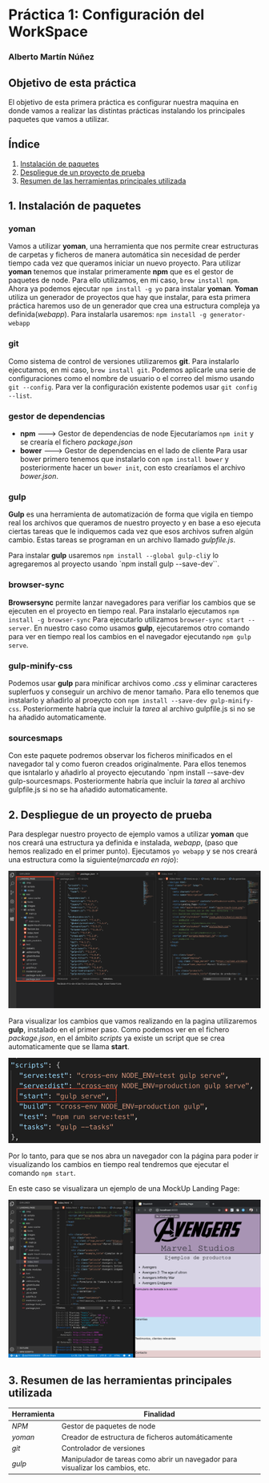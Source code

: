 # Práctica 1: Configuración del WorkSpace  
### Alberto Martín Núñez

## Objetivo de esta práctica
El objetivo de esta primera práctica es configurar  nuestra maquina en donde vamos a realizar las distintas prácticas instalando los principales paquetes que vamos a utilizar. 
## Índice
1. [Instalación de paquetes](#i1)
2. [Despliegue de un proyecto de prueba](#i2)
3. [Resumen de las herramientas principales utilizada](#i3)

## 1. Instalación de paquetes  <a id="i1"></a>


### yoman
Vamos a utilizar **yoman**, una herramienta que nos permite crear estructuras de carpetas y ficheros de manera automática sin necesidad de perder tiempo cada vez que queramos iniciar un nuevo proyecto.
Para utilizar **yoman** tenemos que instalar primeramente **npm** que es el gestor de paquetes de node. Para ello utilizamos, en mi caso, `brew install npm`.
Ahora ya podemos ejecutar `npm install -g yo` para instalar **yoman**.
**Yoman** utiliza un generador de proyectos que hay que instalar, para esta primera práctica haremos uso de un generador que crea una estructura compleja ya definida(_webapp_). Para instalarla usaremos: `npm install -g generator-webapp`

### git
Como sistema de control de versiones utilizaremos **git**. Para instalarlo ejecutamos, en mi caso, `brew install git`.
Podemos aplicarle una serie de configuraciones como el nombre de usuario o el correo del mismo usando `git --config`. Para ver la configuración existente podemos usar `git config --list`.

### gestor de dependencias
- **npm** ---> Gestor de dependencias de node 
	Ejecutaríamos `npm init` y se crearía el fichero *package.json*
- **bower** ---> Gestor de dependencias en el lado de cliente
	Para usar bower primero tenemos que instalarlo con `npm install bower` y posteriormente hacer un `bower init`, con esto crearíamos el archivo *bower.json*.

### gulp
**Gulp** es una herramienta de automatización de forma que vigila en tiempo real los archivos que queramos de nuestro proyecto y en base a eso ejecuta ciertas tareas que le indiquemos cada vez que esos archivos sufren algún cambio.
 Estas tareas se programan en un archivo llamado *gulpfile.js*.

Para instalar **gulp** usaremos `npm install --global gulp-cli`y lo agregaremos al proyecto usando `npm install gulp --save-dev``.

### browser-sync
**Browsersync** permite lanzar navegadores para verifiar los cambios que se ejecuten en el proyecto en tiempo real.
Para instalarlo ejecutamos `npm install -g browser-sync`
Para ejecutarlo utilizamos `browser-sync start --server`.
En nuestro caso como usamos **gulp**, ejecutaremos otro comando para ver en tiempo real los cambios en el navegador ejecutando `npm gulp serve`.

### gulp-minify-css
Podemos usar **gulp** para minificar archivos como *.css* y eliminar caracteres suplerfuos y conseguir un archivo de menor tamaño. 
Para ello tenemos que instalarlo y añadirlo al proeycto con `npm install --save-dev gulp-minify-css`.
Posteriormente habría que incluir la *tarea* al archivo gulpfile.js si no se ha añadido automaticamente.

### sourcesmaps
Con este paquete podremos observar los ficheros minificados en el navegador tal y como fueron creados originalmente.
Para ellos tenemos que isntalarlo y añadirlo al proyecto ejecutando `npm install --save-dev gulp-sourcesmaps.
Posteriormente habría que incluir la *tarea* al archivo gulpfile.js si no se ha añadido automaticamente.

## 2. Despliegue de un proyecto de prueba  <a id="i2"></a>
Para desplegar nuestro proyecto de ejemplo vamos a utilizar **yoman**  que nos creará una estructura ya definida e instalada, *webapp*, (paso que hemos realizado en el primer punto). 
Ejecutamos `yo webapp` y se nos creará una estructura como la siguiente(*marcada en rojo*):

<img src="img/Estruct_project.png" alt="Estructura creada con yoman "><img/>

Para visualizar los cambios que vamos realizando en la pagina utilizaremos **gulp**, instalado en el primer paso. Como podemos ver en el fichero *package.json*, en el ámbito *scripts* ya existe un script que se crea automaticamente que se llama **start**.

<img src="img/script.png" alt="Script para lanzar el navegador"><img/>

 Por lo tanto, para que se nos abra un navegador con la página para poder ir visualizando los cambios en tiempo real tendremos que ejecutar el comando `npm start`. 
 
 En este caso se visualizara un ejemplo de una MockUp Landing Page:
 
<img src="img/prueba.png" alt="Imagen probando el servidor para mostrar la pagina HTML"><img/>

## 3. Resumen de las herramientas principales utilizada  <a id="i3"></a>


|      Herramienta  		|  			Finalidad          |
|-----------------|-------------------------------|
|*NPM*						|Gestor de paquetes de node     |
|*yoman*          			|Creador de estructura de ficheros automáticamente				|
|*git*            			|Controlador de versiones		  	|
|*gulp*   					|Manipulador de tareas como abrir un navegador para visualizar los cambios, etc.   |